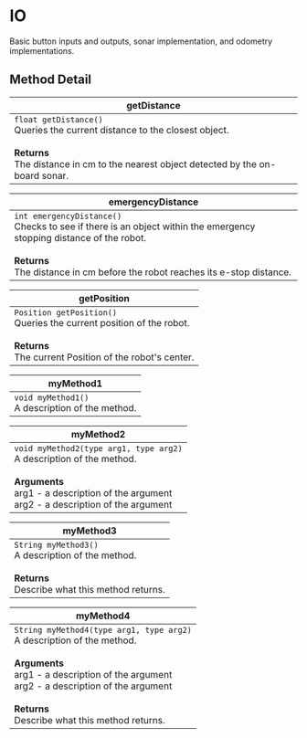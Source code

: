 # IO
Basic button inputs and outputs, sonar implementation, and odometry implementations.

## Method Detail
| getDistance  |
|--|
| `float getDistance()` <br> Queries the current distance to the closest object. <br><br>  **Returns**  <br> The distance in cm to the nearest object detected by the on-board sonar. |

| emergencyDistance  |
|--|
| `int emergencyDistance()` <br> Checks to see if there is an object within the emergency stopping distance of the robot. <br><br>  **Returns**  <br> The distance in cm before the robot reaches its e-stop distance. |

| getPosition  |
|--|
| `Position getPosition()` <br> Queries the current position of the robot. <br><br>  **Returns** <br> The current Position of the robot's center. |

| myMethod1  |
|--|
| `void myMethod1()` <br> A description of the method. |

| myMethod2  |
|--|
| `void myMethod2(type arg1, type arg2)` <br> A description of the method. <br><br> **Arguments** <br> arg1 - a description of the argument <br> arg2 - a description of the argument |

| myMethod3  |
|--|
| `String myMethod3()` <br> A description of the method. <br><br>  **Returns**  <br> Describe what this method returns. |

| myMethod4  |
|--|
| `String myMethod4(type arg1, type arg2)` <br> A description of the method. <br><br> **Arguments** <br> arg1 - a description of the argument <br> arg2 - a description of the argument <br><br> **Returns**  <br> Describe what this method returns.
